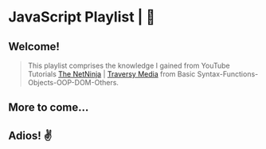 # JavaScript Playlist | &#x1F4D8;

## Welcome!

> This playlist comprises the knowledge I gained from YouTube Tutorials [The NetNinja](https://www.youtube.com/channel/UCW5YeuERMmlnqo4oq8vwUpg) | [Traversy Media](https://www.youtube.com/user/TechGuyWeb) from Basic Syntax-Functions-Objects-OOP-DOM-Others.

## More to come...

## Adios! ✌
